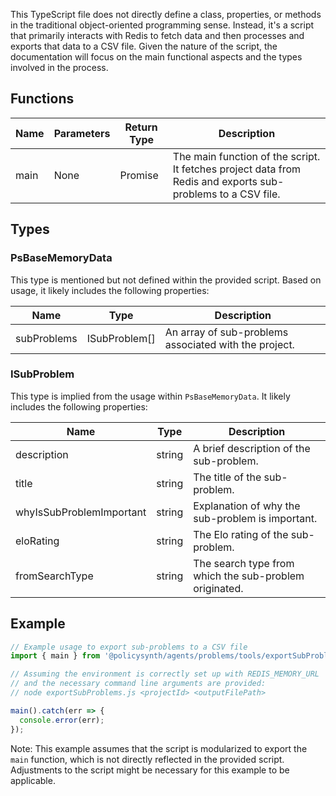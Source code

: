 This TypeScript file does not directly define a class, properties, or methods in the traditional object-oriented programming sense. Instead, it's a script that primarily interacts with Redis to fetch data and then processes and exports that data to a CSV file. Given the nature of the script, the documentation will focus on the main functional aspects and the types involved in the process.

## Functions

| Name  | Parameters | Return Type | Description |
|-------|------------|-------------|-------------|
| main  | None       | Promise<void> | The main function of the script. It fetches project data from Redis and exports sub-problems to a CSV file. |

## Types

### PsBaseMemoryData

This type is mentioned but not defined within the provided script. Based on usage, it likely includes the following properties:

| Name          | Type                         | Description               |
|---------------|------------------------------|---------------------------|
| subProblems   | ISubProblem[]                | An array of sub-problems associated with the project. |

### ISubProblem

This type is implied from the usage within `PsBaseMemoryData`. It likely includes the following properties:

| Name                      | Type   | Description               |
|---------------------------|--------|---------------------------|
| description               | string | A brief description of the sub-problem. |
| title                     | string | The title of the sub-problem. |
| whyIsSubProblemImportant  | string | Explanation of why the sub-problem is important. |
| eloRating                 | string | The Elo rating of the sub-problem. |
| fromSearchType            | string | The search type from which the sub-problem originated. |

## Example

```typescript
// Example usage to export sub-problems to a CSV file
import { main } from '@policysynth/agents/problems/tools/exportSubProblems.js';

// Assuming the environment is correctly set up with REDIS_MEMORY_URL
// and the necessary command line arguments are provided:
// node exportSubProblems.js <projectId> <outputFilePath>

main().catch(err => {
  console.error(err);
});
```

Note: This example assumes that the script is modularized to export the `main` function, which is not directly reflected in the provided script. Adjustments to the script might be necessary for this example to be applicable.